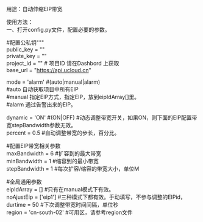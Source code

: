 用途：自动伸缩EIP带宽  
  
使用方法：  
一、打开config.py文件，配置必要的参数。  
  
#配置公私钥"""  
public_key  = ""  
private_key = ""  
project_id = "" # 项目ID 请在Dashbord 上获取  
base_url    = "https://api.ucloud.cn"  
  
mode = 'alarm' #(auto|manual|alarm)  
#auto 自动获取项目中所有EIP  
#manual 指定EIP方式，指定EIP，放到eipIdArray[]里。  
#alarm 通过告警出来的EIP。  
  
dynamic = 'ON' #(ON|OFF) #动态调整带宽开关，如果ON，则下面的EIP配置带宽stepBandwidth参数无效。  
percent = 0.5 #自动调整带宽的步长，百分比。  
  
 #配置EIP带宽相关参数  
maxBandwidth = 6  #扩容到的最大带宽  
minBandwidth = 1   #缩容到的最小带宽  
stepBandwidth = 1 #每次扩容/缩容的带宽大小，单位M  
  
#全局通用参数  
eipIdArray = [] #只有在manual模式下有效。  
noAjustEip = ['eip1'] #三种模式下都有效。手动填写，不参与调整的EIPid，
durtime = 50 #下次调整带宽时间间隔，单位秒  
region = 'cn-south-02' #可用区，请参考region文件  
